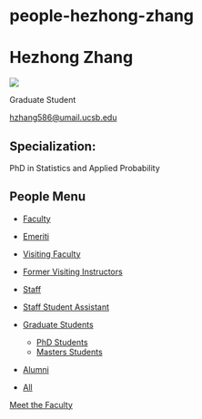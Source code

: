 # people-hezhong-zhang

# Hezhong Zhang

![](https://www.pstat.ucsb.edu/sites/default/files/styles/people_node/public/people/photo/Hezhong%20Zhang_PSTAT_001.jpg?itok=bJun9_m5)

Graduate Student

[hzhang586@umail.ucsb.edu](mailto:hzhang586@umail.ucsb.edu)

## Specialization:

PhD in Statistics and Applied Probability

## People Menu

- [Faculty](/people/academic "Faculty")
- [Emeriti](/people/emeriti "Emeriti")
- [Visiting Faculty](/people/visiting "Visiting Faculty")
- [Former Visiting Instructors](/people/lecturer "Former Visiting Instructors")
- [Staff](/people/staff)
- [Staff Student Assistant](/people/researcher "Staff Student Assistant")
- [Graduate Students](/people/student "Graduate Students")
  
  - [PhD Students](/people/student/phd "PhD Students")
  - [Masters Students](/people/student/masters "Masters Students")
- [Alumni](/people/alumni)
- [All](/people/all)

[Meet the Faculty](/people/meet-the-faculty)